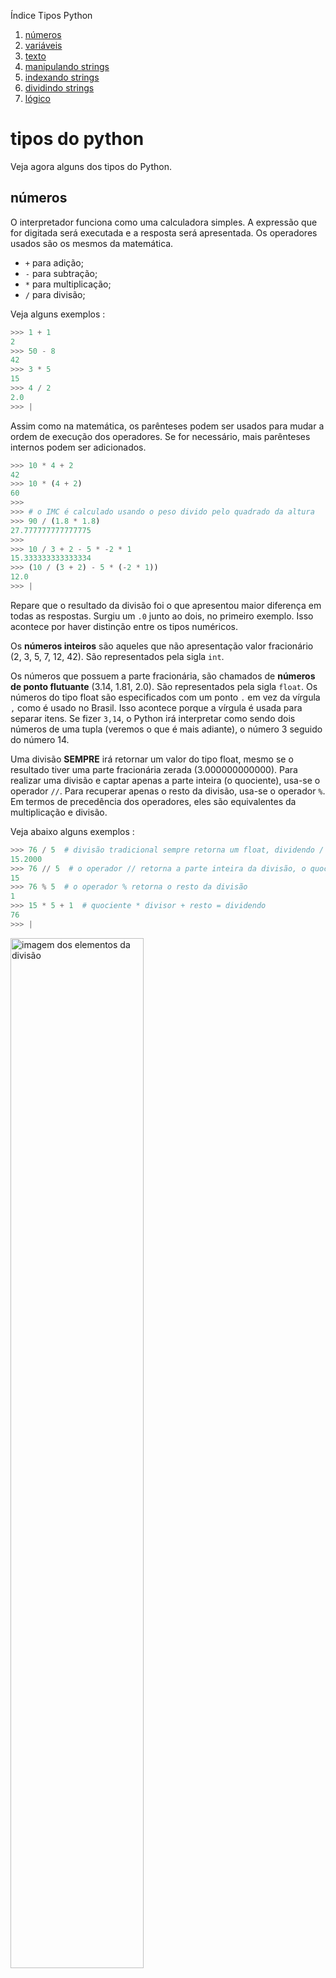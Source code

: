 Índice Tipos Python

1. [números](#números)
1. [variáveis](#variáveis)
1. [texto](#texto)
1. [manipulando strings](#manipulando-strings)
1. [indexando strings](#indexando-strings)
1. [dividindo strings](#dividindo-strings)
1. [lógico](#lógico)

# tipos do python

Veja agora alguns dos tipos do Python.

## números

O interpretador funciona como uma calculadora simples. A expressão que for digitada será executada e a resposta será apresentada. Os operadores usados são os mesmos da matemática.
- `+` para adição;
- `-` para subtração;
- `*` para multiplicação;
- `/` para divisão;

Veja alguns exemplos :
```python
>>> 1 + 1
2
>>> 50 - 8
42
>>> 3 * 5
15
>>> 4 / 2
2.0
>>> |
```

Assim como na matemática, os parênteses podem ser usados para mudar a ordem de execução dos operadores. Se for necessário, mais parênteses internos podem ser adicionados.

```python
>>> 10 * 4 + 2
42
>>> 10 * (4 + 2)
60
>>>
>>> # o IMC é calculado usando o peso divido pelo quadrado da altura
>>> 90 / (1.8 * 1.8)
27.777777777777775
>>>
>>> 10 / 3 + 2 - 5 * -2 * 1
15.333333333333334
>>> (10 / (3 + 2) - 5 * (-2 * 1))
12.0
>>> |
```

Repare que o resultado da divisão foi o que apresentou maior diferença em todas as respostas. Surgiu um `.0` junto ao dois, no primeiro exemplo. Isso acontece por haver distinção entre os tipos numéricos.

Os **números inteiros** são aqueles que não apresentação valor fracionário (2, 3, 5, 7, 12, 42). São representados pela sigla `int`.

Os números que possuem a parte fracionária, são chamados de **números de ponto flutuante** (3.14, 1.81, 2.0). São representados pela sigla `float`. Os números do tipo float são especificados com um ponto `.` em vez da vírgula `,` como é usado no Brasil. Isso acontece porque a vírgula é usada para separar itens. Se fizer `3,14`, o Python irá interpretar como sendo dois números de uma tupla (veremos o que é mais adiante), o número 3 seguido do número 14.

Uma divisão **SEMPRE** irá retornar um valor do tipo float, mesmo se o resultado tiver uma parte fracionária zerada (3.000000000000). Para realizar uma divisão e captar apenas a parte inteira (o quociente), usa-se o operador `//`. Para recuperar apenas o resto da divisão, usa-se o operador `%`. Em termos de precedência dos operadores, eles são equivalentes da multiplicação e divisão.

Veja abaixo alguns exemplos :
```python
>>> 76 / 5  # divisão tradicional sempre retorna um float, dividendo / divisor
15.2000
>>> 76 // 5  # o operador // retorna a parte inteira da divisão, o quociente
15
>>> 76 % 5  # o operador % retorna o resto da divisão
1
>>> 15 * 5 + 1  # quociente * divisor + resto = dividendo
76
>>> |
```
<img
    src="https://matematicafacil.mat.br/cursos/ensinofundamental/4aserie/blog6741.jpg"
    alt="imagem dos elementos da divisão"
    width="65%">

Com o Python, é possível usar o operador `**` para calcular potências e raízes :
```python
>>> 5 ** 2  # 5 ao quadrado
25
>>> 2 ** 7  # 2 elevado na potência 7
128
>>> 36 ** (1/2)  # raiz quadrada de 36
6.0
>>> |
```

E assim como na matemática, os operadores também tem sua ordem de execução :
1. `()`
1. `**`
1. `*` `/` `//` `%`
1. `+` `-`

Além de `int` e `float`, o Python também suporta outros tipos de números, como `Decimal` e `Fraction` usando pacotes específicos. E, também, há suporte nativo a números complexos, usando os sufixos `j` ou `J` para indicar a parte imaginária.

```python
>>> 3+5j
(3+5j)
>>>
>>> 3+5j - 2-3j
(1+2j)
>>> |
```

## variáveis
Nos exemplos acima, todos os valores usados, uma vez que foram calculados, eram perdidos. O resultado da equação `2 ** 7` vai ser mostrado e descartado. É necessário que toda linguagem de programação seja capaz de aceitar, armazenar e nomear dados.

Um programa deve ser capaz de receber dados do teclado (ou de outra parte do seu programa) e associar a um nome aquele dado. Este dado pode ser um valor simples ou múltiplos valores que são associados a um nome. Dados que são associados a um nome e que guarda dado é chamada de *variável*. Pense na variável como uma caixa com um nome do lado de fora dela e que pode colocar o que quiser dentro.

O Python possui muitas formas diferentes de armazenar listas de dados. É conveniente associar nomes aos dados. O sinal de igual `=` é usado para atribuir um valor a uma variável.
```python
>>> idade = 76
>>> nome = 'Arnold Schwarzenegger'
>>>
>>> idade
61
>>> nome
'Arnold Schwarzenegger'
>>> 2024 - idade
1948
>>> |
```

Caso tente-se usar uma variável não definida, irá levantar um erro :
```python
>>> numero
Traceback (most recent call last):
  File "<stdin>", line 1, in <module>
NameError: name 'numero' is not defined
>>> |
```

Com o uso de variáveis, é possível armazenar o valor para usar posteriormente.

### pep 8 - variáveis
<details>
  <summary>Detalhes</summary>

Quando você escreve código, é necessário dar nome para muitas coisas: variáveis, funções, classes, pacotes e por aí vai. Escolher nomes corretos irá poupar seu tempo e energia mais tarde.

Por exemplo, é uma péssima prática usar l, O ou I como nome de variáveis. Dependendo da fonte usada, essas letras podem se passar e serem confundidas com 1 e 0.
```python
>>> O = 2  # não é recomendado
>>> O  # isso seria um zero ou a letra o maíuscula?
2
>>> |
```
Fazendo isso, parece que se está tentando salvar o valor 2 no valor zero, o que é impossível.

#### nomes das variáveis
As variáveis devem iniciar com o primeiro caractere sendo uma letra (há outro caractere permitido, mas será visto bem mais tarde). Depois do primeiro, pode-se usar números também. Espaços não são permitidos para os nomes, então é usado o sublinhado `_` para separar as palavras. Variáveis também não podem possuir acentuações ou cedilhas nos nomes.

Lembrando que esse tipo de nomenclatura é conhecida como [*snake_case*](https://www.alura.com.br/artigos/convencoes-nomenclatura-camel-pascal-kebab-snake-case#snake-case).

```python
>>> # variáveis com nomes permitidos
>>> resposta = 42
>>> resposta
42
>>> valor1 = 12
>>> valor1
12
>>> valor_2 = 20
>>> valor_2
20
>>> primeiro_nome = 'Arnold'
>>> primeiro_nome
'Arnold'
>>> # nomes de variáveis que não são recomendados ou que geram erro
>>> ação = 'atacar'
>>> ação
'atacar'
>>> 2_dois = 2
  File "<stdin>", line 1
    2_dois = 2
     ^
SyntaxError: invalid decimal literal
>>> primeiro nome = 'Arnold'
  File "<stdin>", line 1
    primeiro nome = 'Arnold'
             ^^^^
SyntaxError: invalid syntax
>>> |
```

#### nomes proibidos
O Python possui diversas palavras-chave que não podem ser usadas como nomes de variáveis. Se algum valor for tentado associar a ela, irá levantar um erro de sintaxe :

```python
>>> if = 10
  File "<stdin>", line 1
    if = 10
       ^
SyntaxError: invalid syntax
>>> and = 50
  File "<stdin>", line 1
    and = 50
    ^^^
SyntaxError: invalid syntax
>>> while = 1
  File "<stdin>", line 1
    while = 1
          ^
SyntaxError: invalid syntax
>>> for = 10
  File "<stdin>", line 1
    for = 10
        ^
SyntaxError: invalid syntax
>>> return = 20
  File "<stdin>", line 1
    return = 20
           ^
SyntaxError: invalid syntax
>>>
>>> # Mais algumas palavras reservadas :
>>> # pass if elif else while for break continue and or not in is import from
>>> # as try except raise finally with del print def return yield del global
>>> # class exec lambda assert
```

</details>

## exercícios de números

<details>
  <summary>Lista de Exercícios</summary>

Para os exercícios abaixo, use variáveis e comentários quando achar necessário.

Apesar de serem exercícios com muitos cálculos matemáticos, o objetivo deles não é a resposta em si, mas como transformar uma fómula matemática em um algoritmo para ser usado com Python.

Por exemplo, considere a fórmula do círculo.

<img
    src="https://s3.static.brasilescola.uol.com.br/be/2023/06/formula-da-area-do-circulo.jpg"
    alt="imagem dos elementos da divisão"
    width="45%">

Para transformar em algoritmo, pode se fazer de várias formas :

```python
>>> # método 1
>>> print(3.14 * 10 ** 2)
314.0
>>>
>>> # método 2
>>> raio = 10
>>> pi = 3.14
>>> print(pi * raio ** 2)
314.0
>>>
>>> # método 3
>>> raio = 10
>>> pi = 3.14
>>> area = pi * raio * raio
>>> print(area)
314.0
>>>
```

1. Exercícios Simples
    1. Calcule a área de um quadrado de lado 5.
        ```python
        lado = 5
        area = lado * lado  # método 1
        area = lado * 2  # método 2
        print('a área do quadrado é')
        print(area)
        print(lado * lado)
        ```
    1. Calcule a área de um retângulo de base 8 e altura 6.
        ```python
        base = 8
        altura = 6
        area = base * altura
        print('a área do retângulo é')
        print(area)
        ```
    1. Calcule o perímetro de um triângulo equilátero de lado 7.
        ```python
        lado = 7
        perimetro = lado + lado + lado  # método 1
        perimetro = lado * 3  # método 2
        print(perimetro)
        ```
    1. Calcule o volume de um cubo de lado 3.
        ```python
        lado = 3
        volume = lado * lado * lado  # método 1
        volume = lado ** 3  # método 2
        print(volume)
        ```
    1. Calcule a área de um círculo de raio 4 (use π = 3.14).
        ```python
        PI = 3.14
        raio = 4
        area = pi * raio ** 2
        print(area)
        ```
    1. Calcule a hipotenusa de um triângulo retângulo com catetos 3 e 4.
        ```python
        cateto1 = 3
        cateto2 = 4
        cat1_mais_cat2 = (cateto1 ** 1) + (cateto2 ** 2)
        hipotenusa = cat1_mais_cat2 ** (1/2)  # método 1
        hipotenusa = cat1_mais_cat2 ** 0.5  # método 2
        print(hipotenusa)
        ```
    1. Calcule a área de um triângulo de base 10 e altura 5.
        ```python
        base = 10
        altura = 5
        area = (base * altura) / 2
        print(area)
        ```
    1. Calcule o perímetro de um retângulo de base 9 e altura 4.
        ```python
        base = 9
        altura = 4
        perimetro = base * 2 + altura * 2
        print(perimetro)
        ```
    1. Calcule a área de um losango com diagonais 8 e 6.
        ```python
        diagonal1 = 8
        diagonal2 = 6
        area = diagonal1 * diagonal2 / 2
        print(area)
        ```
    1. Calcule o volume de um paralelepípedo de arestas 2, 3 e 5.
        ```python
        aresta1 = 2
        aresta2 = 3
        aresta3 = 5
        volume = aresta1 * aresta2 * aresta3
        print(volume)
        ```
1. Exercícios de Nível Intermediário
    1. Calcule a área de um trapézio com bases 7 e 5 e altura 4.
    1. Calcule o volume de uma esfera de raio 3 (use π = 3.14).
    1. Calcule a área lateral de um cilindro de raio 3 e altura 7 (use π = 3.14).
    1. Calcule o volume de um cone de raio 4 e altura 9 (use π = 3.14).
    1. Calcule a distância entre os pontos (1, 2) e (4, 6).
    1. Resolva a equação quadrática x² - 5x + 6 = 0 usando a fórmula de Bhaskara.
    1. Calcule a área de um hexágono regular de lado 6.
    1. Calcule o perímetro de um pentágono regular de lado 8.
    1. Calcule a área de um setor circular de raio 5 e ângulo 60° (use π = 3.14).
    1. Calcule o volume de um prisma de base triangular com lados 3, 4, 5 e altura 10.
1. Exercícios Avançados
    1. Calcule a área de um octógono regular de lado 7.
    1. Calcule a área total de um cilindro de raio 4 e altura 10 (use π = 3.14).
    1. Calcule o volume de uma pirâmide quadrangular de base 6 e altura 9.
    1. Calcule o comprimento da diagonal de um retângulo de lados 6 e 8.
    1. Calcule a área de um triângulo equilátero de lado 12.
    1. Calcule o volume de um tetraedro regular de aresta 5.
    1. Resolva a equação quadrática 2x² - 4x - 6 = 0 usando a fórmula de Bhaskara.
    1. Calcule a área de um polígono regular de 10 lados com lado 4.
    1. Calcule o volume de um cilindro de raio 5 e altura 12 (use π = 3.14).
    1. Calcule a distância entre os pontos (3, 5) e (9, 12).
1. Exercícios Complexos
    1. Calcule a área de um dodecágono regular de lado 8.
    1. Calcule o volume de uma esfera de raio 7 (use π = 3.14).
    1. Calcule a área de um triângulo isósceles de lados 10, 10 e 12.
    1. Calcule o volume de um tronco de cone com raios 5 e 3 e altura 8 (use π = 3.14).
    1. Resolva a equação quadrática 3x² - 12x + 9 = 0 usando a fórmula de Bhaskara.
    1. Calcule a área de um círculo inscrito em um triângulo de lados 6, 8 e 10 (use π = 3.14).
    1. Calcule o perímetro de um triângulo equilátero inscrito em um círculo de raio 6 (use π = 3.14).
    1. Calcule o volume de um prisma hexagonal de base 4 e altura 15.
    1. Calcule a área de um paralelogramo de base 9 e altura 6.
    1. Calcule a área total de um cone de raio 5 e geratriz 13 (use π = 3.14).
1. Exercícios Muito Complexos
    1. Calcule a área de um decágono regular de lado 10.
    1. Calcule o volume de uma pirâmide hexagonal de base 6 e altura 10.
    1. Calcule a área de um triângulo retângulo inscrito em um semicírculo de raio 8 (use π = 3.14).
        ```python
        # referência : http://www.osfantasticosnumerosprimos.com.br/005-texto-017-triangulos-pitagoricos-inscrito-semicircunferencia.html
        # todo triângulo retângulo inscrito em um semicírculo terá ângulos de 30, 60 e 90 graus.
        # SOHCAHTOA = sen=op/hip cos=ad/hip tan=op/ad
        # sen 30 graus = 1/2
        cat_op = (1/2) * 8
        cat_ad = ((3 ** (1/2)) / 2) * 8
        area = (cat_op * cat_ad) / 2
        print(area)
        ```
    1. Calcule o volume de um cilindro inscrito em um cubo de lado 10 (use π = 3.14).
    1. Resolva a equação quadrática x² - 4x - 12 = 0 usando a fórmula de Bhaskara.
    1. Calcule a área de um círculo circunscrito a um triângulo de lados 7, 24 e 25 (use π = 3.14).
    1. Calcule o volume de um dodecaedro regular de aresta 3.
    1. Calcule a área de um setor circular com raio 10 e ângulo 45° (use π = 3.14).
    1. Calcule a distância entre os pontos (2, -3) e (-4, 5).
    1. Calcule a área total de um cilindro inscrito em um cubo de lado 12 (use π = 3.14).

</details>

## texto

O Python pode manipular texto (representado pelo tipo `str`, também chamado de `strings`), bem como os números. Isso inclui caracteres `!`, palavras `coelho`, nomes `Paris`, frases `Eu te protejo.`, `Oba! :)` etc.. Eles podem ser colocados entre aspas simples `'...'` ou aspas duplas `"..."` com o mesmo resultado.

```python
>>> 'sou um texto'  # aspas simples
'sou um texto'
>>> "sou outro texto"  # aspas duplas
'sou outro texto'
>>> '1984'  # dígitos e números entre aspas também são strings
'1984'
```

Para colocar aspas entre aspas, precisamos "escapá-la", precedendo-as com `\`. Alternativamente, podemos usar o outro tipo de aspas:

```python
>>> 'The Kids Aren\'t Alright'  # use \' para escapar as aspas simples...
"The Kids Aren't Alright"
>>> "The Kids Aren't Alright"  # ou use aspas duplas
"The Kids Aren't Alright"
>>>
>>> '"pois não", disse o garçom'
'"pois não", disse o garçom'
>>> "\"pois não\", disse o garçom"
'"pois não", disse o garçom'
>>> |
```

No shell do Python, a definição de string e a string de saída podem parecer diferentes. A função `print()` produz uma saída mais legível, omitindo as aspas delimitadoras e imprimindo caracteres de escape e especiais:
```python
>>> texto = 'linha um\nlinha dois'
>>> texto  # sem o print(), caracteres especiais são incluídos na string
'linha um\nlinha dois'
>>> print(texto)  # com o print, os caracteres especiais são interpretados
linha um
linha dois
>>>
```

### caracteres especiais

Os caracteres especiais são uma forma de mandar para a linguagem de programação comandos a serem executados de dentro da string :

- `\n` : é usado quando se quer criar uma nova linha na exibição do texto;
```python
>>> print('linha 1\nlinha 2\nlinha 3\nlinha 4\n')
linha 1
linha 2
linha 3
linha 4

>>> |
```
- `\t` : é usado quando se quer inserir uma tabulação no texto;
```python
>>> print('sem tabulação\n\tuma tabulação\n\t\tduas tabulações\n\t\t\ttrês tabulações')
sem tabulação
    uma tabulação
        duas tabulações
            três tabulações
>>> |
```

Se não quiser que os caracteres precedidos por `\` sejam interpretados como caracteres especiais, pode-se usar strings `raw` ("crua" ou sem processamento de caracteres de escape) adicionando um r antes da primeira aspa ou então colocando duas `\\`:

```python
>>> print('C:\nemo')  # aqui \n indica nova linha!
C:
emo
>>> print(r'C:\nemo')  # note o r antes da aspa
C:\nemo
>>> print('c:\nemo\\nemo')  # repare no uso duplo da \\
c:
emo\nemo
>>> |
```

Há um aspecto sutil nas strings raw: uma string raw não pode terminar em um número ímpar de caracteres `\`.

```python
>>> print(r'C:\nemo\\')
C:\nemo\\
>>>
>>> print(r'C:\nemo\\\')
  File "<stdin>", line 1
    print(r'C:\nemo\\\')
          ^
SyntaxError: unterminated string literal (detected at line 1)

# mais exemplos
print('uma tabulação\\tdois')
print('C:\\usuario\\ted')
>>> |
```

### string literais

As strings literais podem abranger várias linhas. Uma maneira é usar as aspas triplas: `"""..."""` ou `'''...'''`. O fim das linhas é incluído automaticamente na string, mas é possível evitar isso adicionando uma `\` no final.
O seguinte exemplo:
```python
>>> print("""\
... Uso: alguma coisa [opcional]
...     -h                      Mostra esta mensagem.
...     -H hostname             Nome do host para conectar.
... """)
Uso: alguma coisa [opcional]
  -h              Mostra esta mensagem.
  -H hostname     Nome do host para conectar.

>>> |
```

```python
>>> print("""sou uma string
... dividida em apenas \
... duas linhas""")
sou uma string
dividida em apenas duas linhas
>>> |
```

## exercícios de texto e print

<details>
  <summary>Lista de Exercícios</summary>

1. Exercícios Simples
    1. Crie uma string com seu nome e imprima-a.
    1. Crie uma string com uma citação famosa e imprima-a.
    1. Use aspas duplas para criar uma string e imprima-a.
    1. Use aspas simples para criar uma string e imprima-a.
    1. Crie uma string com aspas dentro dela, usando aspas duplas e simples, e imprima-a.
    1. Crie uma string que contenha uma nova linha (\n) e imprima-a.
    1. Crie uma string que contenha um tab (\t) e imprima-a.
    1. Crie uma string que contenha tanto \n quanto \t e imprima-a.
    1. Crie uma string que contenha barras invertidas (\\) e imprima-a.
    1. Crie uma string usando raw string (prefixo r) e imprima-a.
1. Exercícios de Nível Intermediário
    1. Crie uma string com várias linhas usando \n e imprima-a.
    1. Crie uma string com várias tabs usando \t e imprima-a.
    1. Crie uma string com um caminho de arquivo usando barras invertidas e imprima-a.
    1. Use raw string para criar um caminho de arquivo e imprima-a.
    1. Combine aspas duplas e simples em uma string e imprima-a.
    1. Crie uma string que contenha aspas simples escapadas e imprima-a.
    1. Crie uma string que contenha aspas duplas escapadas e imprima-a.
    1. Crie uma string com uma citação famosa usando raw string e imprima-a.
    1. Crie uma string que contenha um caractere de nova linha escapado (\\n) e imprima-a.
    1. Crie uma string que contenha um caractere de tab escapado (\\t) e imprima-a.
1. Exercícios Avançados
    1. Crie uma string longa usando múltiplas linhas e o caractere \n e imprima-a.
    1. Crie uma string longa usando múltiplas tabs e o caractere \t e imprima-a.
    1. Crie uma string com várias barras invertidas (\\\\) e imprima-a.
    1. Crie uma string que combine várias linhas, tabs e barras invertidas e imprima-a.
    1. Use raw string para criar uma string com várias linhas e tente imprimi-la.
    1. Use raw string para criar uma string com várias tabs e tente imprimí-la.
    1. Use raw string para criar uma string com várias barras invertidas e imprima-a.
    1. Combine aspas duplas, simples e barras invertidas em uma string e imprima-a.
    1. Crie uma string com uma citação famosa que contenha várias linhas e imprima-a.
    1. Crie uma string com um poema que contenha várias tabs e imprima-a.
1. Exercícios Complexos
    1. Crie uma string que represente uma linha de JSON e imprima-a.
    1. Crie uma string que represente uma linha de script HTML e imprima-a.
    1. Crie uma string que contenha CSS com várias linhas e imprima-a.
    1. Crie uma string que contenha código Python com várias linhas e imprima-a.
    1. Crie uma string com uma mensagem que use aspas duplas, simples, \n e \t, e imprima-a.
    1. Crie uma string que represente um caminho de rede e imprima-a.
    1. Crie uma string que contenha uma citação longa com várias linhas e tabs, e imprima-a.
    1. Use raw string para criar uma string com código Python e imprima-a.
    1. Use raw string para criar uma string com script HTML e imprima-a.
    1. Use raw string para criar uma string com CSS e imprima-a.
1. Exercícios Muito Complexos
    1. Crie uma string que contenha um bloco de código JSON com várias linhas e imprima-a.
    1. Crie uma string que contenha um bloco de código HTML com várias linhas e imprima-a.
    1. Crie uma string que contenha um bloco de código CSS com várias linhas e imprima-a.
    1. Crie uma string que contenha um bloco de código Python com várias linhas e imprima-a.
    1. Combine raw string com uma string que contenha um bloco de código Python e imprima-a.
        '''python
        texto = """
        valor = 10
        print(valor)
        """
        print(r'estou na raw string ',texto) 
        '''
    1. Combine raw string com uma string que contenha um bloco de código HTML e imprima-a.
    1. Combine raw string com uma string que contenha um bloco de código CSS e imprima-a.
    1. Crie uma string que contenha um caminho de arquivo complexo e imprima-a.
    1. Crie uma string que combine várias técnicas de formatação (raw string, escapamento, \n, \t) e imprima-a.
    1. Crie uma string que contenha um script completo em qualquer linguagem de programação e imprima-a.

</details>

## manipulando strings

Strings suportam uma série de operações usando alguns operadores matemáticos.

### concatenando

Elas podem ser concatenadas (coladas, "somadas") com o operador `+` ou então apenas deixando um espaço entre elas :
```python
>>> 'Py' + 'thon'
'Python'
>>> 'Arnold' + ' ' + 'Schwarzenegger'
'Arnold Schwarzenegger'
>>> 'Arnold' ' ' 'Schwarzenegger'
'Arnold Schwarzenegger'
>>> 'Arnold ' 'Schwarzenegger'
'Arnold Schwarzenegger'
>>> |
```

Concaternar strings com espaço pode ser útil para quebrar uma longa string e várias linhas :
```python
>>> texto = ('Coloque várias strings dentro de parênteses '
...          'para juntá-las em uma.')
>>> texto
'Coloque várias strings dentro de parênteses para juntá-las em uma.'
>>> |
```

Strings literais não podem ser concatenadas com variáveis dessa forma, mesmo elas também sendo strings.
Para isso funcionar, é necessário usar o operador `+`.

Veja exemplos :
```python
>>> # definindo as variáveis
>>> nome = 'Arnold'
>>> sobrenome = 'Schwarzenegger'
```
```python
>>> # mostrando os erros
>>> nome 'Schwarzenegger'
  File "<stdin>", line 1
    nome 'Schwarzenegger'
         ^^^^^^^^^^^^^^^^
SyntaxError: invalid syntax
>>>
>>> print('Arnold' sobrenome)
  File "<stdin>", line 1
    print('Arnold' sobrenome)
          ^^^^^^^^^^^^^^^^^^
SyntaxError: invalid syntax. Perhaps you forgot a comma?
>>>
>>> nome sobrenome
  File "<stdin>", line 1
    nome sobrenome
         ^^^^^^^^^
SyntaxError: invalid syntax
>>>
>>> print(nome sobrenome)
  File "<stdin>", line 1
    print(nome sobrenome)
          ^^^^^^^^^^^^^^
SyntaxError: invalid syntax. Perhaps you forgot a comma?
```
```python
>>> # mostrando como funciona
>>> nome + 'Schwarzenegger'
'ArnoldSchwarzenegger'
>>> print('Arnold' 'Schwarzenegger')
ArnoldSchwarzenegger
>>> print(nome + ' ' + sobrenome)
Arnold Schwarzenegger
>>> |
```

### multiplicando

Também é possível usar o operador de multiplicação `*` para manipular as string.

```python
>>> 5 * nome
'ArnoldArnoldArnoldArnoldArnold'
>>> print(25 * '=-' + '=')
=-=-=-=-=-=-=-=-=-=-=-=-=-=-=-=-=-=-=-=-=-=-=-=-=-=
>>> print(" + " * 20)
 +  +  +  +  +  +  +  +  +  +  +  +  +  +  +  +  +  +  +  +
>>> |
```

### combinando os operadores

É possível usar ambos os operadores de uma vez :
```python
>>> 3 * nome + ' ' +  sobrenome
'ArnoldArnoldArnold Schwarzenegger'
>>> |
```

## indexando strings
Uma string nada mais é do que uma sucessão de caracteres. Diferente dos números, onde o valor 2.147.483.648 corresponde a apenas um valor, uma palavra é composta por diversos caracteres. Por causa disso, é possível *indexar* uma string com o primeiro caractere iniciando em `zero`.

Veja abaixo :
```python
>>> sobrenome = 'Schwarzenegger'
>>> sobrenome[0]  # caractere na posição 0
'S'
>>> sobrenome[5]  # caractere na posição 5
'r'
```

Também é possível usar números negativos e começar a contagem da direita :
```python
>>> sobrenome[-1]
'r'
>>> sobrenome[-2]
'e'
>>> sobrenome[-7]
'e'
>>> |
```

Repare que, como -0 é a mesma coisa que 0, os índices negativos iniciam em `-1`.

## dividindo strings
Além de indexar, as strings também podem ser *divididas*. Enquanto indexar é usado para obter um caractere, dividir permite obter uma substring a partir da original.

Veja abaixo :
```python
>>> sobrenome[0:5]  # caracteres da posição 0 (incluída) até 5 (excluída)
'Schwa'
>>> sobrenome[5:8]  # caracteres da posição 5 (incluída) até 8 (excluída)
'rze'
>>> |
```

Dividir índices tem alguns padrões interessantes. Se o primeiro índice for omitido, o valor padrão é zero. Se o segundo índice é omitido, o tamanho da string é o valor padrão. Veja :
```python
>>> sobrenome[:6]  # caractere iniciado do início até a posição 6 (excluída)
'Schwar'
>>> sobrenome[8:]  # caracteres da posição 8 (incluída) até o final
'enegger'
>>> sobrenome[-3:]  # caracteres da terceira última posição (incluída) até o final
'ger'
>>> |
```

Repare que o índice inicial é sempre incluído e o último é sempre excluído. Isso é feito dessa maneira para que `sobrenome[:i] + sobrenome[i:]` seja **sempre** igual a `sobrenome` :
```python
>>> sobrenome[:6] + sobrenome[6:]
'Schwarzenegger'
>>>
>>> sobrenome[:9] + sobrenome[9:]
'Schwarzenegger'
>>> |
```

Uma forma de lembrar como a divisão de strings funciona é pensar nos índices como ponteiros entre os caracteres, com a margem esquerda so primeiro caractere iniciando em 0. E a margem da direita do último caractere da string de tamanho *n* tem o índice *n*.

Veja um exemplo :
```
  +---+---+---+---+---+---+---+---+---+---+---+---+---+---+
  | S | c | h | w | a | r | z | e | n | e | g | g | e | r |
  +---+---+---+---+---+---+---+---+---+---+---+---+---+---+
  0   1   2   3   4   5   6   7   8   9  10  11  12  13  14
-14 -13 -12 -11 -10  -9  -8  -7  -6  -5  -4  -3  -2  -1
```
A primeira linha de números mostra a posição dos índices 0..14 da string. A segunda linha mostra os índices negativos correspondentes. A divisão de `i` a `j` consiste em todos os caracteres entre as margens marcadas com `i` e `j`, respectivamente.

Tentar acessar um índice maior que a string irá levantar um erro, mas se tentar acessar um índice da divisão maior que o tamanho da string, não acontece o erro :
```python
>>> sobrenome = 'Schwarzenegger'
>>> sobrenome[42]
Traceback (most recent call last):
  File "<stdin>", line 1, in <module>
IndexError: string index out of range
>>> sobrenome[6:42]
'zenegger'
>>> sobrenome[42:]
''
>>> |
```

<details>
    <summary>Lista de Exercícios</summary>

1. Exercícios Simples
    1. Concatene as strings "Olá " e "Mundo".
    1. Concatene as strings "Python" e "Programação".
    1. Multiplique a string "Olá " por 3.
    1. Acesse o primeiro caractere da string "Olá ".
    1. Acesse o último caractere da string "Mundo".
    1. Concatene as strings "Py" e "thon".
    1. Concatene as strings "Senac " e "Tech".
    1. Multiplique a string "Python" por 2.
    1. Acesse o segundo caractere da string "Django".
    1. Acesse o penúltimo caractere da string "Desenvolvimento Web".
1. Exercícios de Nível Intermediário
    1. Concatene as strings "Aprendizado de" e "Máquina".
    1. Multiplique a string "Dados" por 4.
    1. Acesse o terceiro caractere da string "Inteligência".
    1. Acesse o antepenúltimo caractere da string "Artificial".
    1. Concatene as strings "Big" e "Data" e acesse o quinto caractere.
    1. Concatene as strings "Deep" e "Learning".
    1. Multiplique a string "Neural" por 3.
    1. Acesse o quarto caractere da string "Networks".
    1. Acesse o primeiro caractere da string concatenada "LinguagemNatural".
    1. Acesse o último caractere da string concatenada "LinguagemNatural".
1. Exercícios Avançados
    1. Concatene as strings "Olá " e " " e "Mundo".
    1. Acesse o quinto caractere da string "Inteligência Artificial".
    1. Multiplique a string "Big" por 5 e acesse o terceiro caractere.
    1. Concatene as strings "Deep" e " " e "Learning".
    1. Acesse o primeiro caractere da string "Neural" multiplicada por 3.
    1. Acesse o terceiro caractere da string concatenada "Ciência de Dados".
    1. Concatene as strings "Senac" e " " e "Tech" e acesse o último caractere.
    1. Multiplique a string "Máquina" por 2 e acesse o décimo caractere.
    1. Acesse o segundo caractere da string "Aprendizagem Profunda".
    1. Concatene as strings "Linguagem" e "Natural" e acesse o sexto caractere.
1. Exercícios Complexos
    1. Acesse o primeiro e último caractere da string "Programando em Python".
    1. Multiplique a string "Python 3.12" por 4 e acesse o oitavo caractere.
    1. Concatene as strings "Aprendizado" e " " e "Máquina" e acesse o décimo segundo caractere.
    1. Acesse o penúltimo caractere da string "Inteligência Artificial".
    1. Multiplique a string "Aprendizagem Profunda" por 2 e acesse o vigésimo caractere.
    1. Acesse o quinto caractere da string concatenada "BigData".
    1. Concatene as strings "Redes" e " " e "Neurais" e acesse o décimo quinto caractere.
    1. Multiplique a string "LinguagemNatural" por 3 e acesse o vigésimo terceiro caractere.
    1. Acesse o segundo caractere da string "Ciência de Dados".
    1. Concatene as strings "Olá " e "Mundo" e acesse o sexto caractere.
1. Exercícios Muito Complexos
    1. Acesse o primeiro e último caractere da string concatenada "Inteligência Artificial".
    1. Multiplique a string "Linguagem de Progamação Python" por 6 e acesse o trigésimo segundo caractere.
    1. Concatene as strings "Senac Tech" e "Escola de Tecnologia" e acesse o décimo nono caractere.
    1. Acesse o penúltimo caractere da string "Aprendizado Profundo e Redes Neurais".
    1. Multiplique a string "BigData" por 5 e acesse o quadragésimo quinto caractere.
    1. Concatene as strings "Ciência" e "de Dados" e acesse o décimo segundo caractere.
    1. Multiplique a string "Redes Neurais" por 3 e acesse o vigésimo quinto caractere.
    1. Acesse o terceiro caractere da string concatenada "Processamento de Linguagem Natural".
    1. Concatene as strings "Olá " e " " e "Mundo" e acesse o décimo quinto caractere.
    1. Acesse o segundo e último caractere da string "Inteligência Artificial" multiplicada por 2.

</details>

## lógico

O tipo lógico, no Python, é conhecido como **Boolean**, que é representado por `bool`. Ele só pode ter dois valores, `True` e `False`, que são usados para representar a verdade ou falsidade de uma condição

| Operadores Lógicos |
| :----: |
| `not` |
| `and` |
| `or` |

| Operadores Relacionais | Função |
| :----: | :----: |
| `==` | igual a |
| `>` | maior que |
| `<` | menor que |
| `>=` | maior ou igual a |
| `<=` | menor ou igual a |
| `!=` | diferente de |

Veja abaixo alguns exemplos :

```python
print('not True = ', not True)
print('not False =', not False)

print('5 == 5 =', 5 == 5)
print('42 < 16 =', 42 < 16)
print('42 > 16 =', 42 > 16)
print('42 <= 42 =', 42 <= 42)
print('42 >= 43 =', 42 >= 43)
print('42 != 42 =', 42 != 42)

# usando para calcular média
media = (3 + 7 + 9) / 3
passou_de_ano = media >= 7
print('A aluno passou de ano?', passou_de_ano)
```

